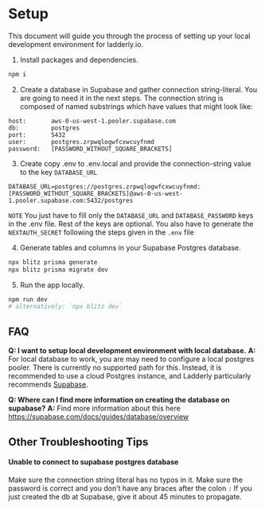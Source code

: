 # Setup

This document will guide you through the process of setting up your local development environment for ladderly.io.

1. Install packages and dependencies.

```bash
npm i
```

2. Create a database in Supabase and gather connection string-literal. You are going to need it in the next steps. The connection string is composed of named substrings which have values that might look like:

```
host:       aws-0-us-west-1.pooler.supabase.com
db:         postgres
port:       5432
user:       postgres.zrpwqlogwfcxwcuyfnmd
password:   [PASSWORD_WITHOUT_SQUARE_BRACKETS]
```

3. Create copy .env to .env.local and provide the connection-string value to the key `DATABASE_URL`

```
DATABASE_URL=postgres://postgres.zrpwqlogwfcxwcuyfnmd:[PASSWORD_WITHOUT_SQUARE_BRACKETS]@aws-0-us-west-1.pooler.supabase.com:5432/postgres
```

`NOTE` You just have to fill only the `DATABASE_URL` and `DATABASE_PASSWORD` keys in the .env file. Rest of the keys are optional. You also have to generate the `NEXTAUTH_SECRET` following the steps given in the `.env` file

4. Generate tables and columns in your Supabase Postgres database.

```bash
npx blitz prisma generate
npx blitz prisma migrate dev
```

5. Run the app locally.

```bash
npm run dev
# alternatively: `npx blitz dev`
```

## FAQ

**Q: I want to setup local development environment with local database.**
**A:** For local database to work, you are may need to configure a local postgres pooler. There is currently no supported path for this. Instead, it is recommended to use a cloud Postgres instance, and Ladderly particularly recommends [Supabase](https://supabase.com/).

**Q: Where can I find more information on creating the database on supabase?**
**A:** Find more information about this here https://supabase.com/docs/guides/database/overview

## Other Troubleshooting Tips

#### **Unable to connect to supabase postgres database**

Make sure the connection string literal has no typos in it.
Make sure the password is correct and you don't have any braces after the colon `:`
If you just created the db at Supabase, give it about 45 minutes to propagate.
